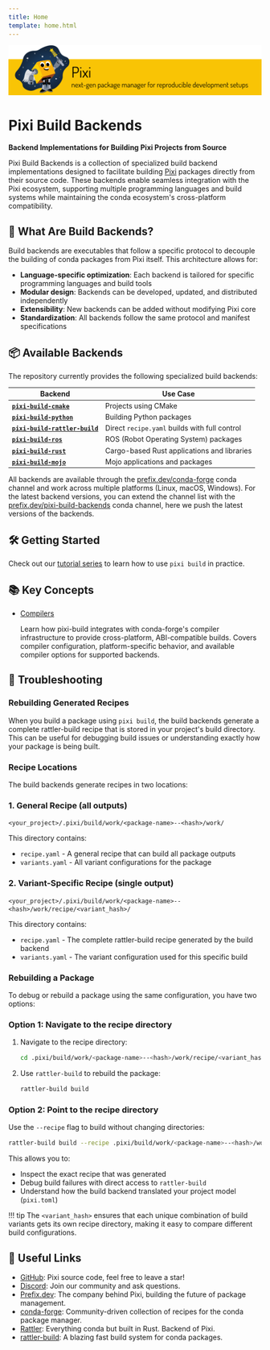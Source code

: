 ```yaml
---
title: Home
template: home.html
---
```


![pixi logo](assets/banner.svg)

# Pixi Build Backends

**Backend Implementations for Building Pixi Projects from Source**

Pixi Build Backends is a collection of specialized build backend implementations designed to facilitate building [Pixi](https://pixi.sh) packages directly from their source code.
These backends enable seamless integration with the Pixi ecosystem, supporting multiple programming languages and build systems while maintaining the conda ecosystem's cross-platform compatibility.

## 🚀 What Are Build Backends?

Build backends are executables that follow a specific protocol to decouple the building of conda packages from Pixi itself. This architecture allows for:

- **Language-specific optimization**: Each backend is tailored for specific programming languages and build tools
- **Modular design**: Backends can be developed, updated, and distributed independently
- **Extensibility**: New backends can be added without modifying Pixi core
- **Standardization**: All backends follow the same protocol and manifest specifications

## 📦 Available Backends

The repository currently provides the following specialized build backends:

| Backend   | Use Case |
|---------|----------|
| [**`pixi-build-cmake`**](./backends/pixi-build-cmake.md) |  Projects using CMake |
| [**`pixi-build-python`**](./backends/pixi-build-python.md) | Building Python packages |
| [**`pixi-build-rattler-build`**](./backends/pixi-build-rattler-build.md) | Direct `recipe.yaml` builds with full control |
| [**`pixi-build-ros`**](./backends/pixi-build-ros.md) | ROS (Robot Operating System) packages |
| [**`pixi-build-rust`**](./backends/pixi-build-rust.md) |  Cargo-based Rust applications and libraries |
| [**`pixi-build-mojo`**](./backends/pixi-build-mojo.md) |  Mojo applications and packages |

All backends are available through the [prefix.dev/conda-forge](https://prefix.dev/channels/conda-forge) conda channel and work across multiple platforms (Linux, macOS, Windows).
For the latest backend versions, you can extend the channel list with the [prefix.dev/pixi-build-backends](https://prefix.dev/channels/pixi-build-backends) conda channel, here we push the latest versions of the backends.

## 🛠️ Getting Started

Check out our [tutorial series](https://pixi.sh/latest/build/getting_started/) to learn how to use `pixi build` in practice.

## 📚 Key Concepts

-  [Compilers](./key_concepts/compilers.md)

    Learn how pixi-build integrates with conda-forge's compiler infrastructure to provide cross-platform, ABI-compatible builds. Covers compiler configuration, platform-specific behavior, and available compiler options for supported backends.

## 🔧 Troubleshooting

### Rebuilding Generated Recipes

When you build a package using `pixi build`, the build backends generate a complete rattler-build recipe that is stored in your project's build directory. This can be useful for debugging build issues or understanding exactly how your package is being built.

### Recipe Locations

The build backends generate recipes in two locations:

### 1. General Recipe (all outputs)

```
<your_project>/.pixi/build/work/<package-name>--<hash>/work/
```

This directory contains:

- `recipe.yaml` - A general recipe that can build all package outputs
- `variants.yaml` - All variant configurations for the package

### 2. Variant-Specific Recipe (single output)

```
<your_project>/.pixi/build/work/<package-name>--<hash>/work/recipe/<variant_hash>/
```

This directory contains:

- `recipe.yaml` - The complete rattler-build recipe generated by the build backend
- `variants.yaml` - The variant configuration used for this specific build

### Rebuilding a Package

To debug or rebuild a package using the same configuration, you have two options:

### Option 1: Navigate to the recipe directory

1. Navigate to the recipe directory:
   ```bash
   cd .pixi/build/work/<package-name>--<hash>/work/recipe/<variant_hash>/
   ```

2. Use `rattler-build` to rebuild the package:
   ```bash
   rattler-build build
   ```

### Option 2: Point to the recipe directory

Use the `--recipe` flag to build without changing directories:

```bash
rattler-build build --recipe .pixi/build/work/<package-name>--<hash>/work/recipe/<variant_hash>/
```

This allows you to:

* Inspect the exact recipe that was generated
* Debug build failures with direct access to `rattler-build`
* Understand how the build backend translated your project model (`pixi.toml`)

!!! tip
    The `<variant_hash>` ensures that each unique combination of build variants gets its own recipe directory, making it easy to compare different build configurations.

## 🔗 Useful Links

- [GitHub](https://github.com/prefix-dev/pixi): Pixi source code, feel free to leave a star!
- [Discord](https://discord.gg/kKV8ZxyzY4): Join our community and ask questions.
- [Prefix.dev](https://prefix.dev/): The company behind Pixi, building the future of package management.
- [conda-forge](https://conda-forge.org/): Community-driven collection of recipes for the conda package manager.
- [Rattler](https://github.com/conda/rattler): Everything conda but built in Rust. Backend of Pixi.
- [rattler-build](https://rattler.build): A blazing fast build system for conda packages.
